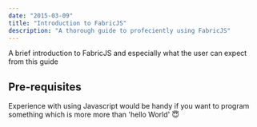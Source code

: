 ```yaml
---
date: "2015-03-09"
title: "Introduction to FabricJS"
description: "A thorough guide to profeciently using FabricJS"
---
```


A brief introduction to FabricJS  and especially what the user can expect from this guide


## Pre-requisites
Experience with using Javascript would be handy if you want to program something which is more more than 'hello World' 😇